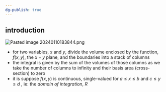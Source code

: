```yaml
---
dg-publish: true
---
```


## introduction
![Pasted image 20240110183844.png](/img/user/pics/Pasted%20image%2020240110183844.png)
- for two variables, $x$ and $y$, divide the volume enclosed by the function, $f(x,y)$, the $x-y$ plane, and the boundaries into a stack of columns
- the integral is given by the sum of the volumes of those columns as we take the number of columns to infinity and their basis area (cross-section) to zero
- it is suppose $f(x,y)$ is continuous, single-valued for $a \leq x \leq b$ and $c \leq y \leq d$ , ie: the *domain of integration*, $R$
